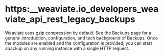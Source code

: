 # https:\_\_weaviate.io_developers_weaviate_api_rest_legacy_backups

Weaviate uses gzip compression by default. See the Backups page for a general introduction, configuration, and tech background of Backups. Once the modules are enabled and the configuration is provided, you can start abackup on any running instance with a single HTTP request.
